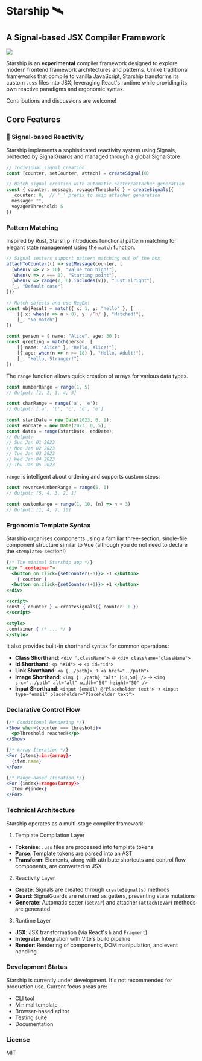 # Starship 🛰️
## A Signal-based JSX Compiler Framework

![](https://raw.githubusercontent.com/mylanvoos/starship/refs/heads/main/public/starship.png)

Starship is an **experimental** compiler framework designed to explore modern frontend framework architectures and patterns. Unlike traditional frameworks that compile to vanilla JavaScript, Starship transforms its custom `.uss` files into JSX, leveraging React's runtime while providing its own reactive paradigms and ergonomic syntax.

Contributions and discussions are welcome!

## Core Features
### 📡 Signal-based Reactivity

Starship implements a sophisticated reactivity system using Signals, protected by SignalGuards and managed through a global SignalStore

```typescript
// Individual signal creation
const [counter, setCounter, attach] = createSignal(0)

// Batch signal creation with automatic setter/attacher generation
const { counter, message, voyagerThreshold } = createSignals({
  _counter: 0,  // '_' prefix to skip attacher generation
  message: "",
  voyagerThreshold: 5
})
```
### Pattern Matching

Inspired by Rust, Starship introduces functional pattern matching for elegant state management using the `match` function. 

```typescript
// Signal setters support pattern matching out of the box
attachToCounter(() => setMessage(counter, [
  [when(v => v > 10), "Value too high!"],
  [when(v => v === 0), "Starting point"],
  [when(v => range(2, 6).includes(v)), "Just alright"],
  [_, "Default case"]
]))

// Match objects and use RegEx!
const objResult = match({ x: 1, y: "hello" }, [
    [{ x: when(n => n > 0), y: /^h/ }, "Matched!"],
    [_, "No match"]
])

const person = { name: "Alice", age: 30 };
const greeting = match(person, [
    [{ name: "Alice" }, "Hello, Alice!"],
    [{ age: when(n => n >= 18) }, "Hello, Adult!"],
    [_, "Hello, Stranger!"]
]);

```

The `range` function allows quick creation of arrays for various data types.

```typescript
const numberRange = range(1, 5)
// Output: [1, 2, 3, 4, 5]

const charRange = range('a', 'e');
// Output: ['a', 'b', 'c', 'd', 'e']

const startDate = new Date(2023, 0, 1);
const endDate = new Date(2023, 0, 5);
const dates = range(startDate, endDate);
// Output:
// Sun Jan 01 2023
// Mon Jan 02 2023
// Tue Jan 03 2023
// Wed Jan 04 2023
// Thu Jan 05 2023
```

`range` is intelligent about ordering and supports custom steps:

```typescript
const reverseNumberRange = range(5, 1)
// Output: [5, 4, 3, 2, 1]

const customRange = range(1, 10, (n) => n + 3)
// Output: [1, 4, 7, 10]

```
### Ergonomic Template Syntax
Starship organises components using a familiar three-section, single-file component structure similar to Vue (although you do not need to declare the `<template>` section!)

```jsx
{/* The minimal Starship app */}
<div ".container">
  <button on:click={setCounter(-1)}> -1 </button>
    { counter }
  <button on:click={setCounter(+1)}> +1 </button>
</div>

<script>
const { counter } = createSignals({ counter: 0 })
</script>

<style>
.container { /* ... */ }
</style>
```

It also provides built-in shorthand syntax for common operations:

- **Class Shorthand**: `<div ".className">` → `<div className="className">`
- **Id Shorthand**: `<p "#id">` → `<p id="id">`
- **Link Shorthand**: `<a {../path}>` → `<a href="../path">`
- **Image Shorthand**: `<img {../path} "alt" [50,50] />` → `<img src="../path" alt="alt" width="50" height="50" />`
- **Input Shorthand**: `<input {email} @"Placeholder text">` → `<input type="email" placeholder="Placeholder text">`

### Declarative Control Flow

```jsx
{/* Conditional Rendering */}
<Show when={counter === threshold}>
  <p>Threshold reached!</p>
</Show>

{/* Array Iteration */}
<For {items}:in:{array}>
  {item.name}
</For>

{/* Range-based Iteration */}
<For {index}:range:{array}>
  Item #{index}
</For>
```

### Technical Architecture

Starship operates as a multi-stage compiler framework:

1. Template Compilation Layer
- **Tokenise**: `.uss` files are processed into template tokens
- **Parse**: Template tokens are parsed into an AST
- **Transform**: Elements, along with attribute shortcuts and control flow components, are converted to JSX

2. Reactivity Layer
- **Create**: Signals are created through `createSignal(s)` methods
- **Guard**: SignalGuards are returned as getters, preventing state mutations
- **Generate**: Automatic setter (`setVar`) and attacher (`attachToVar`) methods are generated

3. Runtime Layer
- **JSX**: JSX transformation (via React's `h` and `Fragment`)
- **Integrate**: Integration with Vite's build pipeline
- **Render**: Rendering of components, DOM manipulation, and event handling


### Development Status
Starship is currently under development. It's not recommended for production use. Current focus areas are:

  - CLI tool
  - Minimal template
  - Browser-based editor
  - Testing suite
  - Documentation

### License
MIT